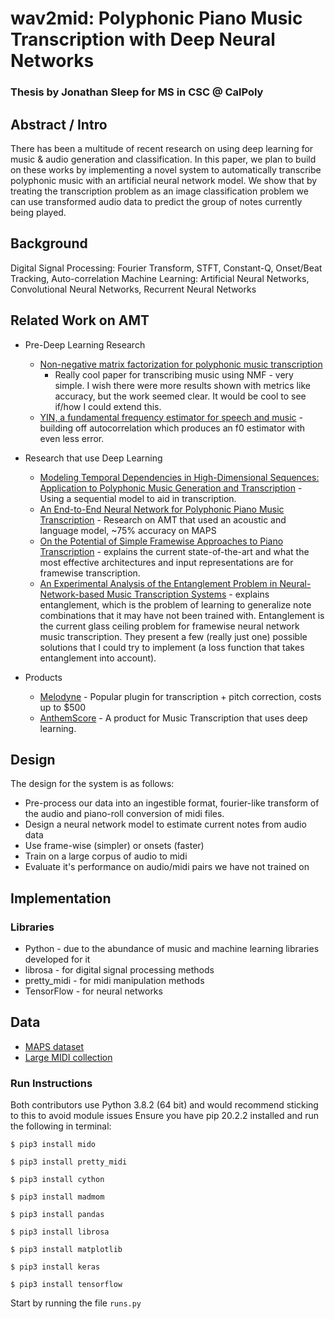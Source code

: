 # wav2mid: Polyphonic Piano Music Transcription with Deep Neural Networks

### Thesis by Jonathan Sleep for MS in CSC @ CalPoly

## Abstract / Intro

There has been a multitude of recent research on using deep learning for music & audio generation and classification. In this paper, we plan to build on these works by implementing a novel system to automatically transcribe polyphonic music with an artificial neural network model. We show that by treating the transcription problem as an image classification problem we can use transformed audio data to predict the group of notes currently being played.

## Background

Digital Signal Processing: Fourier Transform, STFT, Constant-Q, Onset/Beat Tracking, Auto-correlation
Machine Learning: Artificial Neural Networks, Convolutional Neural Networks, Recurrent Neural Networks

## Related Work on AMT

- Pre-Deep Learning Research

  - [Non-negative matrix factorization for polyphonic music transcription](http://ieeexplore.ieee.org/abstract/document/1285860/)
    - Really cool paper for transcribing music using NMF - very simple. I wish there were more results shown with metrics like accuracy, but the work seemed clear. It would be cool to see if/how I could extend this.
  - [YIN, a fundamental frequency estimator for speech and music](asa.scitation.org/doi/abs/10.1121/1.1458024) - building off autocorrelation which produces an f0 estimator with even less error.

- Research that use Deep Learning

  - [Modeling Temporal Dependencies in High-Dimensional Sequences: Application to Polyphonic Music Generation and Transcription](https://arxiv.org/abs/1206.6392) - Using a sequential model to aid in transcription.
  - [An End-to-End Neural Network for Polyphonic Piano Music Transcription](https://arxiv.org/abs/1508.01774) - Research on AMT that used an acoustic and language model, ~75% accuracy on MAPS
  - [On the Potential of Simple Framewise Approaches to Piano Transcription](https://arxiv.org/abs/1612.05153) - explains the current state-of-the-art and what the most effective architectures and input representations are for framewise transcription.
  - [An Experimental Analysis of the Entanglement Problem in Neural-Network-based Music Transcription Systems](https://arxiv.org/abs/1702.00025) - explains entanglement, which is the problem of learning to generalize note combinations that it may have not been trained with. Entanglement is the current glass ceiling problem for framewise neural network music transcription. They present a few (really just one) possible solutions that I could try to implement (a loss function that takes entanglement into account).

- Products
  - [Melodyne](http://www.celemony.com/en/melodyne/what-is-melodyne) - Popular plugin for transcription + pitch correction, costs up to \$500
  - [AnthemScore](https://www.lunaverus.com/cnn) - A product for Music Transcription that uses deep learning.

## Design

The design for the system is as follows:

- Pre-process our data into an ingestible format, fourier-like transform of the audio and piano-roll conversion of midi files.
- Design a neural network model to estimate current notes from audio data
- Use frame-wise (simpler) or onsets (faster)
- Train on a large corpus of audio to midi
- Evaluate it's performance on audio/midi pairs we have not trained on

## Implementation

### Libraries

- Python - due to the abundance of music and machine learning libraries developed for it
- librosa - for digital signal processing methods
- pretty_midi - for midi manipulation methods
- TensorFlow - for neural networks

## Data

- [MAPS dataset](http://www.tsi.telecom-paristech.fr/aao/en/2010/07/08/maps-database-a-piano-database-for-multipitch-estimation-and-automatic-transcription-of-music/)
- [Large MIDI collection](https://www.reddit.com/r/WeAreTheMusicMakers/comments/3ajwe4/the_largest_midi_collection_on_the_internet/)

### Run Instructions
Both contributors use Python 3.8.2 (64 bit) and would recommend sticking to this to avoid module issues
Ensure you have pip 20.2.2 installed and run the following in terminal:

`$ pip3 install mido`

`$ pip3 install pretty_midi`

`$ pip3 install cython`

`$ pip3 install madmom`

`$ pip3 install pandas`

`$ pip3 install librosa`

`$ pip3 install matplotlib`

`$ pip3 install keras`

`$ pip3 install tensorflow`

Start by running the file `runs.py`
